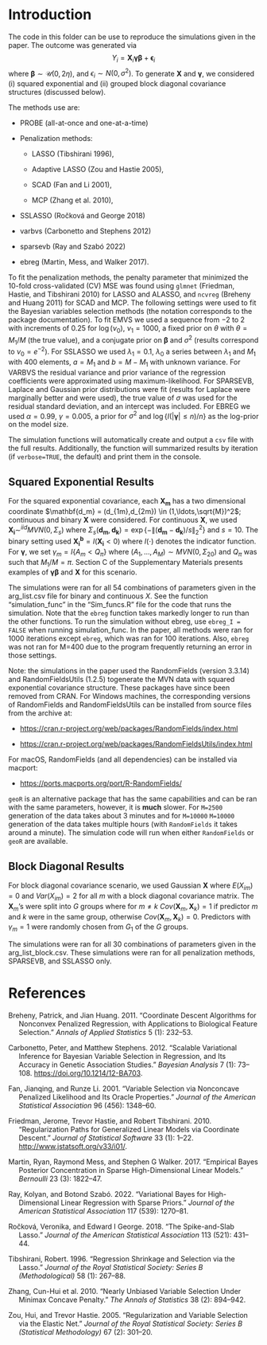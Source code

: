 
# Introduction

The code in this folder can be use to reproduce the simulations given in
the paper. The outcome was generated via
$$Y_i = \mathbf{X}_i\mathbf{\gamma}\mathbf{\beta} + \mathbf{\epsilon}_i $$
where $\mathbf{\beta} \sim \mathcal{U}(0,2\eta)$, and
$\epsilon_i \sim N(0,\sigma^2)$. To generate $\mathbf{X}$ and
$\mathbf{\gamma}$, we considered (i) squared exponential and (ii)
grouped block diagonal covariance structures (discussed below).

The methods use are:

- PROBE (all-at-once and one-at-a-time)

- Penalization methods:

  - LASSO (Tibshirani 1996),

  - Adaptive LASSO (Zou and Hastie 2005),

  - SCAD (Fan and Li 2001),

  - MCP (Zhang et al. 2010),

- SSLASSO (Ročková and George 2018)

- varbvs (Carbonetto and Stephens 2012)

- sparsevb (Ray and Szabó 2022)

- ebreg (Martin, Mess, and Walker 2017).

To fit the penalization methods, the penalty parameter that minimized
the $10$-fold cross-validated (CV) MSE was found using `glmnet`
(Friedman, Hastie, and Tibshirani 2010) for LASSO and ALASSO, and
`ncvreg` (Breheny and Huang 2011) for SCAD and MCP. The following
settings were used to fit the Bayesian variables selection methods (the
notation corresponds to the package documentation). To fit EMVS we used
a sequence from $-2$ to $2$ with increments of $0.25$ for $\log(\nu_0)$,
$\nu_1=1000$, a fixed prior on $\theta$ with $\theta=M_1/M$ (the true
value), and a conjugate prior on $\mathbf{\beta}$ and $\sigma^2$
(results correspond to $\nu_0=e^{-2}$). For SSLASSO we used
$\lambda_1=0.1$, $\lambda_0$ a series between $\lambda_1$ and $M_1$ with
400 elements, $a=M_1$ and $b=M-M_1$ with unknown variance. For VARBVS
the residual variance and prior variance of the regression coefficients
were approximated using maximum-likelihood. For SPARSEVB, Laplace and
Gaussian prior distributions were fit (results for Laplace were
marginally better and were used), the true value of $\sigma$ was used
for the residual standard deviation, and an intercept was included. For
EBREG we used $\alpha=0.99$, $\gamma=0.005$, a prior for $\sigma^2$ and
$\log\{I(|\mathbf{\gamma}| \leq n)/n\}$ as the log-prior on the model
size.

The simulation functions will automatically create and output a `csv`
file with the full results. Additionally, the function will summarized
results by iteration (if `verbose=TRUE`, the default) and print them in
the console.

## Squared Exponential Results

For the squared exponential covariance, each $\mathbf{X_m}$ has a two
dimensional coordinate
$\mathbf{d_m} = (d_{1m},d_{2m}) \in (1,\ldots,\sqrt{M})^2$; continuous
and binary $\mathbf{X}$ were considered. For continuous $\mathbf{X}$, we
used $\mathbf{X_i} \sim^{iid} MVN(0,\Sigma_{s})$ where
$\Sigma_{s}(\mathbf{d_m},\mathbf{d_k}) = \exp\{-\lVert (\mathbf{d_m} - \mathbf{d_k})/s \rVert_2^2\}$
and $s=10$. The binary setting used
$\mathbf{X^b_{i}} = I( \mathbf{X_i}< 0)$ where $I(\cdot)$ denotes the
indicator function. For $\mathbf{\gamma}$, we set
$\gamma_m = I\{A_m<Q_{\pi}\}$ where
$(A_1,\ldots,A_M) \sim MVN(0,\Sigma_{20})$ and $Q_{\pi}$ was such that
$M_1/M=\pi$. Section C of the Supplementary Materials presents examples
of $\mathbf{\gamma}\mathbf{\beta}$ and $\mathbf{X}$ for this scenario.

The simulations were ran for all 54 combinations of parameters given in
the arg_list.csv file for binary and continuous $X$. See the function
“simulation_func” in the “Sim_funcs.R” file for the code that runs the
simulation. Note that the `ebreg` function takes markedly longer to run
than the other functions. To run the simulation without ebreg, use
`ebreg_I = FALSE` when running simulation_func. In the paper, all
methods were ran for 1000 iterations except `ebreg`, which was ran for
100 iterations. Also, `ebreg` was not ran for M=400 due to the program
frequently returning an error in those settings.

Note: the simulations in the paper used the RandomFields (version
3.3.14) and RandomFieldsUtils (1.2.5) togenerate the MVN data with
squared exponential covariance structure. These packages have since been
removed from CRAN. For Windows machines, the corresponding versions of
RandomFields and RandomFieldsUtils can be installed from source files
from the archive at:

- <https://cran.r-project.org/web/packages/RandomFields/index.html>

- <https://cran.r-project.org/web/packages/RandomFieldsUtils/index.html>

For macOS, RandomFields (and all dependencies) can be installed via
macport:

- <https://ports.macports.org/port/R-RandomFields/>

`geoR` is an alternative package that has the same capabilities and can
be ran with the same parameters, however, it is **much** slower. For
`M=2500` generation of the data takes about 3 minutes and for `M=10000`
`M=10000` generation of the data takes multiple hours (with
`RandomFields` it takes around a minute). The simulation code will run
when either `RandomFields` or `geoR` are available.

## Block Diagonal Results

For block diagonal covariance scenario, we used Gaussian $\mathbf{X}$
where $E(X_{im}) = 0$ and $Var(X_{im}) = 2$ for all $m$ with a block
diagonal covariance matrix. The $\mathbf{X}_m$’s were split into $G$
groups where for $m \neq k$ $Cov(\mathbf{X}_m,\mathbf{X}_k)=1$ if
predictor $m$ and $k$ were in the same group, otherwise
$Cov(\mathbf{X}_m,\mathbf{X}_k)=0$. Predictors with $\gamma_m=1$ were
randomly chosen from $G_1$ of the $G$ groups.

The simulations were ran for all 30 combinations of parameters given in
the arg_list_block.csv. These simulations were ran for all penalization
methods, SPARSEVB, and SSLASSO only.

# References

<div id="refs" class="references csl-bib-body hanging-indent">

<div id="ref-BreHua11" class="csl-entry">

Breheny, Patrick, and Jian Huang. 2011. “Coordinate Descent Algorithms
for Nonconvex Penalized Regression, with Applications to Biological
Feature Selection.” *Annals of Applied Statistics* 5 (1): 232–53.

</div>

<div id="ref-CarSte12" class="csl-entry">

Carbonetto, Peter, and Matthew Stephens. 2012. “Scalable Variational
Inference for Bayesian Variable Selection in Regression, and Its
Accuracy in Genetic Association Studies.” *Bayesian Analysis* 7 (1):
73–108. <https://doi.org/10.1214/12-BA703>.

</div>

<div id="ref-FanLi01" class="csl-entry">

Fan, Jianqing, and Runze Li. 2001. “Variable Selection via Nonconcave
Penalized Likelihood and Its Oracle Properties.” *Journal of the
American Statistical Association* 96 (456): 1348–60.

</div>

<div id="ref-Frietal10" class="csl-entry">

Friedman, Jerome, Trevor Hastie, and Robert Tibshirani. 2010.
“Regularization Paths for Generalized Linear Models via Coordinate
Descent.” *Journal of Statistical Software* 33 (1): 1–22.
<http://www.jstatsoft.org/v33/i01/>.

</div>

<div id="ref-Maretal17" class="csl-entry">

Martin, Ryan, Raymond Mess, and Stephen G Walker. 2017. “Empirical Bayes
Posterior Concentration in Sparse High-Dimensional Linear Models.”
*Bernoulli* 23 (3): 1822–47.

</div>

<div id="ref-RaySza22" class="csl-entry">

Ray, Kolyan, and Botond Szabó. 2022. “Variational Bayes for
High-Dimensional Linear Regression with Sparse Priors.” *Journal of the
American Statistical Association* 117 (539): 1270–81.

</div>

<div id="ref-RocGeo18" class="csl-entry">

Ročková, Veronika, and Edward I George. 2018. “The Spike-and-Slab
Lasso.” *Journal of the American Statistical Association* 113 (521):
431–44.

</div>

<div id="ref-Tib96" class="csl-entry">

Tibshirani, Robert. 1996. “Regression Shrinkage and Selection via the
Lasso.” *Journal of the Royal Statistical Society: Series B
(Methodological)* 58 (1): 267–88.

</div>

<div id="ref-Zha10" class="csl-entry">

Zhang, Cun-Hui et al. 2010. “Nearly Unbiased Variable Selection Under
Minimax Concave Penalty.” *The Annals of Statistics* 38 (2): 894–942.

</div>

<div id="ref-ZouHas05" class="csl-entry">

Zou, Hui, and Trevor Hastie. 2005. “Regularization and Variable
Selection via the Elastic Net.” *Journal of the Royal Statistical
Society: Series B (Statistical Methodology)* 67 (2): 301–20.

</div>

</div>
